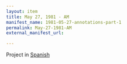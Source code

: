```yaml
---
layout: item
title: May 27, 1981 - AM
manifest_name: 1981-05-27-annotations-part-1
permalink: May-27-1981-AM
external_manifest_url: 

---
```

<!-- Add an essay or interpretive material below this line,
using HTML or markdown.  Do not modify this file above this line -->
Project in <a href="https://radiovenceremos.github.io/radio-venceremos-espanol/27-de-mayo-1981-AM">Spanish</a>
<br>
